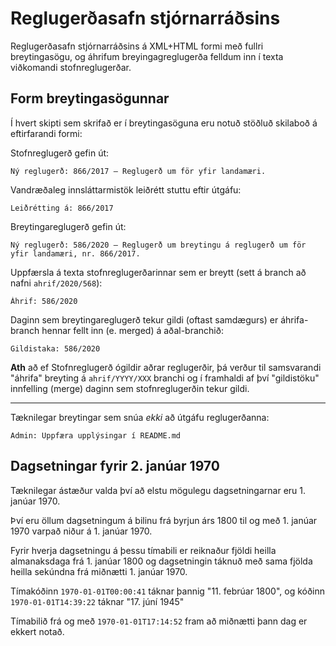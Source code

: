 # Reglugerðasafn stjórnarráðsins

Reglugerðasafn stjórnarráðsins á XML+HTML formi með fullri breytingasögu, og
áhrifum breyingagreglugerða felldum inn í texta viðkomandi stofnreglugerðar.

## Form breytingasögunnar

Í hvert skipti sem skrifað er í breytingasöguna eru notuð stöðluð skilaboð á
eftirfarandi formi:

Stofnreglugerð gefin út:

    Ný reglugerð: 866/2017 – Reglugerð um för yfir landamæri.

Vandræðaleg innsláttarmistök leiðrétt stuttu eftir útgáfu:

    Leiðrétting á: 866/2017

Breytingareglugerð gefin út:

    Ný reglugerð: 586/2020 – Reglugerð um breytingu á reglugerð um för yfir landamæri, nr. 866/2017.

Uppfærsla á texta stofnreglugerðarinnar sem er breytt (sett á branch að nafni
`ahrif/2020/568`):

    Áhrif: 586/2020

Daginn sem breytingareglugerð tekur gildi (oftast samdægurs) er áhrifa-branch
hennar fellt inn (e. merged) á aðal-branchið:

    Gildistaka: 586/2020

**Ath** að ef Stofnreglugerð ógildir aðrar reglugerðir, þá verður til
samsvarandi "áhrifa" breyting á `ahrif/YYYY/XXX` branchi og í framhaldi af því
"gildistöku" innfelling (merge) daginn sem stofnreglugerðin tekur gildi.

---

Tæknilegar breytingar sem snúa _ekki_ að útgáfu reglugerðanna:

    Admin: Uppfæra upplýsingar í README.md

## Dagsetningar fyrir 2. janúar 1970

Tæknilegar ástæður valda því að elstu mögulegu dagsetningarnar eru 1.
janúar 1970.

Því eru öllum dagsetningum á bilinu frá byrjun árs 1800 til og með 1. janúar
1970 varpað niður á 1. janúar 1970.

Fyrir hverja dagsetningu á þessu tímabili er reiknaður fjöldi heilla
almanaksdaga frá 1. janúar 1800 og dagsetningin táknuð með sama fjölda heilla
sekúndna frá miðnætti 1. janúar 1970.

Tímakóðinn `1970-01-01T00:00:41` táknar þannig "11. febrúar 1800", og kóðinn
`1970-01-01T14:39:22` táknar "17. júní 1945"

Tímabilið frá og með `1970-01-01T17:14:52` fram að miðnætti þann dag er ekkert
notað.
